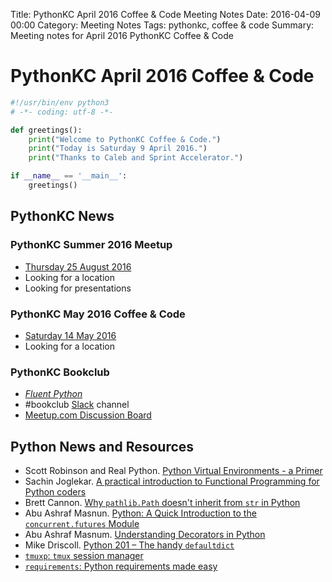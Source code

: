 Title: PythonKC April 2016 Coffee & Code Meeting Notes
Date: 2016-04-09 00:00
Category: Meeting Notes
Tags: pythonkc, coffee & code
Summary: Meeting notes for April 2016 PythonKC Coffee & Code

# PythonKC April 2016 Coffee & Code

```python
#!/usr/bin/env python3
# -*- coding: utf-8 -*-

def greetings():
    print("Welcome to PythonKC Coffee & Code.")
    print("Today is Saturday 9 April 2016.")
    print("Thanks to Caleb and Sprint Accelerator.")

if __name__ == '__main__':
    greetings()
```
## PythonKC News

### PythonKC Summer 2016 Meetup
* [Thursday 25 August 2016](http://www.meetup.com/pythonkc/events/xgjdhlyvlbhc/)
* Looking for a location
* Looking for presentations

### PythonKC May 2016 Coffee & Code
* [Saturday 14 May 2016](http://www.meetup.com/pythonkc/events/rdwqhlyvhbsb/)
* Looking for a location

### PythonKC Bookclub
* [_Fluent Python_](http://shop.oreilly.com/product/0636920032519.do)
* \#bookclub [Slack](https://pykc-slackipy.herokuapp.com/) channel
* [Meetup.com Discussion Board](http://www.meetup.com/pythonkc/messages/boards/thread/49656306)

## Python News and Resources
* Scott Robinson and Real Python. [Python Virtual Environments - a Primer](https://realpython.com/blog/python/python-virtual-environments-a-primer/)
* Sachin Joglekar. [A practical introduction to Functional Programming for Python coders](https://codesachin.wordpress.com/2016/04/03/a-practical-introduction-to-functional-programming-for-python-coders/)
* Brett Cannon. [Why `pathlib.Path` doesn't inherit from `str` in Python](http://www.snarky.ca/why-pathlib-path-doesn-t-inherit-from-str)
* Abu Ashraf Masnun. [Python: A Quick Introduction to the `concurrent.futures` Module](http://masnun.com/2016/03/29/python-a-quick-introduction-to-the-concurrent-futures-module.html)
* Abu Ashraf Masnum. [Understanding Decorators in Python](http://masnun.com/2016/04/03/understanding-decorators-in-python.html)
* Mike Driscoll. [Python 201 – The handy `defaultdict`](http://www.blog.pythonlibrary.org/2016/03/23/python-201-the-handy-defaultdict/)
* [`tmuxp`: `tmux` session manager](http://tmuxp.readthedocs.org/en/latest/)
* [`requirements`: Python requirements made easy](https://github.com/socketubs/requirements)
